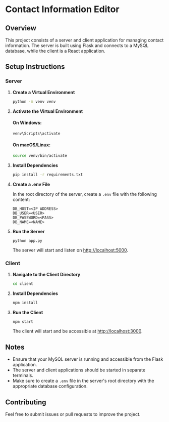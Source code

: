 # Contact Information Editor

## Overview

This project consists of a server and client application for managing contact information. The server is built using Flask and connects to a MySQL database, while the client is a React application.

## Setup Instructions

### Server

1. **Create a Virtual Environment**

    ```bash
    python -m venv venv
    ```

2. **Activate the Virtual Environment**

    #### On Windows:
    ```bash
    venv\Scripts\activate
    ```

    #### On macOS/Linux:
    ```bash
    source venv/bin/activate
    ```

3. **Install Dependencies**

    ```bash
    pip install -r requirements.txt
    ```

4. **Create a .env File**

    In the root directory of the server, create a `.env` file with the following content:

    ```env
    DB_HOST=<IP ADDRESS>
    DB_USER=<USER>
    DB_PASSWORD=<PASS>
    DB_NAME=<NAME>
    ```

5. **Run the Server**

    ```bash
    python app.py
    ```

    The server will start and listen on [http://localhost:5000](http://localhost:5000).

### Client

1. **Navigate to the Client Directory**

    ```bash
    cd client
    ```

2. **Install Dependencies**

    ```bash
    npm install
    ```

3. **Run the Client**

    ```bash
    npm start
    ```

    The client will start and be accessible at [http://localhost:3000](http://localhost:3000).

## Notes

- Ensure that your MySQL server is running and accessible from the Flask application.
- The server and client applications should be started in separate terminals.
- Make sure to create a `.env` file in the server's root directory with the appropriate database configuration.

## Contributing

Feel free to submit issues or pull requests to improve the project.

